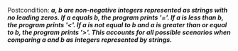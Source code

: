 Postcondition: ***a, b are non-negative integers represented as strings with no leading zeros. If a equals b, the program prints '='. If a is less than b, the program prints '<'. If a is not equal to b and a is greater than or equal to b, the program prints '>'. This accounts for all possible scenarios when comparing a and b as integers represented by strings.***